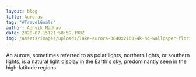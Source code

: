```yaml
---
layout: blog
title: Auroras
tag: "#TravelGoals"
author: Adhvik Madhav
date: 2020-07-15T21:58:59.198Z
img: /assets/images/uploads/lake-aurora-3840x2160-4k-hd-wallpaper-florida-night-sky-stars-12771.jpg
---
```

An aurora, sometimes referred to as polar lights, northern lights, or southern lights, is a natural light display in the Earth's sky, predominantly seen in the high-latitude regions.